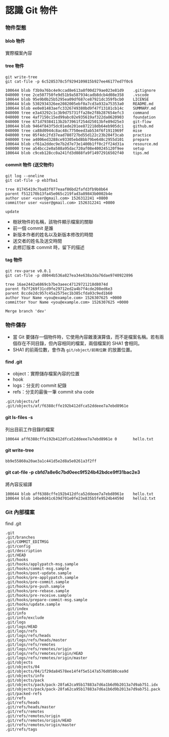 # 認識 Git 物件


### 物件型態

#### blob 物件

實際檔案內容
#### tree 物件

```
git write-tree
git cat-file -p 6c5285378c5f9294109815b927ee46177ed7f0c6
```

```
100644 blob f3b9a76bc4e9ccad8e613a8f00d279ae023e81d9    .gitignore
040000 tree 2ce507750fe9d51b9a587934cadb8dcb4d08e358    .vscode
100644 blob 95e9b0b25b5295ea09df687ce87921dc359fbcb0    LICENSE
100644 blob 5302934326ee2082005ebf0a7cd3a932a75353a0    README.md
100644 blob ee0e01483aefc3326749380bd9f47f13181cb14c    SUMMARY.md
040000 tree e3a43292c1c3b9d75731ffa28e2f8b287654efc3    command
040000 tree 4af7150c15ed99abc02e935619af322da8620903    foundation
040000 tree 671d79384113b2b73961f254d25013bfe89d25e3    git-flow
100644 blob 9464f843f5dc01ede201ee872218db64eb905dc1    github.md
040000 tree ca88d0944c8ac48c7750eed3ab534f6f1911969f    mise
040000 tree 05f4dc2fd37ead780727bd55d122c23b204f3cab    practice
040000 tree a4006ed3288ce93305ebd8bb79be648c2955d101    prepare
100644 blob cf61a2ddec9e7b2d7e73e1400b1ff0c2ff24d31a    resource.md
040000 tree a54bcc2e0a588a95dac720af08e400245120f9ee    setup
100644 blob c9ceb128cc0a241fd3d088fa9f14972916502f40    tips.md
```

#### commit 物件 (送交物件)

```
git log --oneline
git cat-file -p eb3fba1
```

```
tree 81745419c7ba83f077eaaf86bd2fafd3fb9b8b64
parent f512170b13fa45e065c219fad3a89843b0002b4e
author user <user@gmail.com> 1526312241 +0800
committer user <user@gmail.com> 1526312241 +0800

update
```

* 樹狀物件的名稱，該物件顯示檔案的關聯
* 前一個 commit 是誰
* 新版本作者的姓名以及新版本修改的時間
* 送交者的姓名及送交時間
* 此修訂版本 commit 時，留下的描述

#### tag 物件

```
git rev-parse v0.0.1
git cat-file -p d8044b536a827ea34e638a3da76dae9740922896
```

```
tree 16ae2442a6869cb7be3aeec47129721218d8074d
parent fb7f269f31cd9fe29712ed2a4b7f4cde208ed6e3
parent 8ccde2dc957c45a2575ec1b385cfda93c9ed1b60
author Your Name <you@example.com> 1526307625 +0000
committer Your Name <you@example.com> 1526307625 +0000

Merge branch 'dev'
```

### 物件儲存

* 當 Git 要儲存一個物件時，它使用內容雜湊演算值，而不是檔案名稱。若有兩個存在不同目錄，但內容相同的檔案，兩個檔案的 SHA1 會相同。
* SHA1 的前兩位數，會作為 `git/object/前兩位數` 的放置位置。

#### find .git

* object：實際儲存檔案內容的位置
* hook
* logs：分支的 commit 紀錄
* refs：分支的最後一筆 commit sha code
```
.git/objects/af
.git/objects/af/f6388cffe192b412dfca52ddeee7a7ebd8961e
```

#### git ls-files -s

列出目前工作目錄的檔案

```
100644 aff6388cffe192b412dfca52ddeee7a7ebd8961e 0       hello.txt
```


#### git write-tree

```
bb9e55860a20ae3a1c441d5e2d8a5e0261a3f2ff
```

#### git cat-file -p cbfd7a8e6c7bd0eec9f524b42bdce9ff31bac2e3

將內容反組譯

```
100644 blob aff6388cffe192b412dfca52ddeee7a7ebd8961e    hello.txt
100644 blob 14be0d41c639d701e0fe23e835b5fe9524b4459d    hello2.txt
```

### Git 內部檔案

find .git


```
.git
.git/branches
.git/COMMIT_EDITMSG
.git/config
.git/description
.git/HEAD
.git/hooks
.git/hooks/applypatch-msg.sample
.git/hooks/commit-msg.sample
.git/hooks/post-update.sample
.git/hooks/pre-applypatch.sample
.git/hooks/pre-commit.sample
.git/hooks/pre-push.sample
.git/hooks/pre-rebase.sample
.git/hooks/pre-receive.sample
.git/hooks/prepare-commit-msg.sample
.git/hooks/update.sample
.git/index
.git/info
.git/info/exclude
.git/logs
.git/logs/HEAD
.git/logs/refs
.git/logs/refs/heads
.git/logs/refs/heads/master
.git/logs/refs/remotes
.git/logs/refs/remotes/origin
.git/logs/refs/remotes/origin/HEAD
.git/logs/refs/remotes/origin/master
.git/objects
.git/objects/04
.git/objects/04/1f29da84578ee14f4f5e5147a576d0580cea9d
.git/objects/info
.git/objects/pack
.git/objects/pack/pack-28fa62ca95b17883a7d6a1b6d9b2013a7d9ab751.idx
.git/objects/pack/pack-28fa62ca95b17883a7d6a1b6d9b2013a7d9ab751.pack
.git/packed-refs
.git/refs
.git/refs/heads
.git/refs/heads/master
.git/refs/remotes
.git/refs/remotes/origin
.git/refs/remotes/origin/HEAD
.git/refs/remotes/origin/master
.git/refs/tags
```